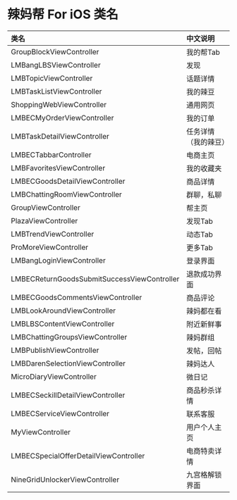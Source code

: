 # 辣妈帮 For iOS 类名

类名                                        | 中文说明 
:------------------------------------------| :------------- 
GroupBlockViewController                   | 我的帮Tab
LMBangLBSViewController                    | 发现LMBTopicViewController                     | 话题详情LMBTaskListViewController                  | 我的辣豆ShoppingWebViewController                  | 通用网页LMBECMyOrderViewController                 | 我的订单LMBTaskDetailViewController                | 任务详情（我的辣豆）LMBECTabbarController                      | 电商主页LMBFavoritesViewController                 | 我的收藏夹LMBECGoodsDetailViewController             | 商品详情LMBChattingRoomViewController              | 群聊，私聊GroupViewController                        | 帮主页PlazaViewController                        | 发现TabLMBTrendViewController                     | 动态TabProMoreViewController                      | 更多TabLMBangLoginViewController                  | 登录界面LMBECReturnGoodsSubmitSuccessViewController| 退款成功界面LMBECGoodsCommentsViewController           | 商品评论LMBLookAroundViewController                | 辣妈都在看LMBLBSContentViewController                | 附近新鲜事LMBChattingGroupsViewController            | 辣妈群组LMBPublishViewController                   | 发帖，回帖LMBDarenSelectionViewController            | 辣妈达人MicroDiaryViewController                   | 微日记LMBECSeckillDetailViewController           | 商品秒杀详情LMBECServiceViewController                 | 联系客服MyViewController                           | 用户个人主页LMBECSpecialOfferDetailViewController      | 电商特卖详情NineGridUnlockerViewController             | 九宫格解锁界面
                  